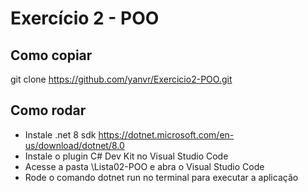 # Exercício 2 - POO

## Como copiar
git clone https://github.com/yanvr/Exercicio2-POO.git

## Como rodar
- Instale .net 8 sdk https://dotnet.microsoft.com/en-us/download/dotnet/8.0
- Instale o plugin C# Dev Kit no Visual Studio Code
- Acesse a pasta \Lista02-POO e abra o Visual Studio Code
- Rode o comando dotnet run no terminal para executar a aplicação
